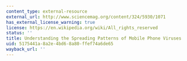 ```yaml
---
content_type: external-resource
external_url: http://www.sciencemag.org/content/324/5930/1071
has_external_license_warning: true
license: https://en.wikipedia.org/wiki/All_rights_reserved
status: ''
title: Understanding the Spreading Patterns of Mobile Phone Viruses
uid: 5175441a-8a2e-4bd6-8a80-ffef74a6de65
wayback_url: ''
---
```

